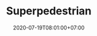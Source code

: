 ---
title     : "Superpedestrian"
thumbnail : "superpedestrian"
address   : "https://superpedestrian.com"
sitemap   : false
date      : 2020-07-19T08:01:00+07:00
---